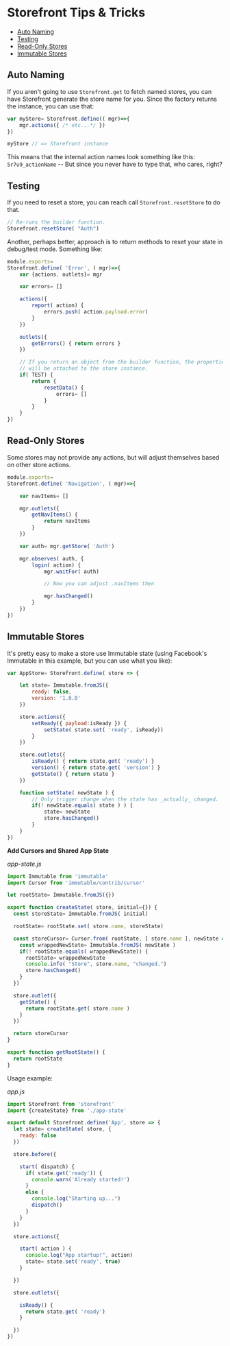 # Storefront Tips & Tricks

<!-- toc -->

* [Auto Naming](#auto-naming)
* [Testing](#testing)
* [Read-Only Stores](#read-only-stores)
* [Immutable Stores](#immutable-stores)

<!-- toc stop -->


## Auto Naming

If you aren't going to use `Storefront.get` to fetch named stores, you can have Storefront generate the store name for you. Since the factory returns the instance, you can use that:

```javascript
var myStore= Storefront.define(( mgr)=>{
    mgr.actions({ /* etc...*/ })
})

myStore // => Storefront instance
```

This means that the internal action names look something like this: `5r7u9_actionName` -- But since you never have to type that, who cares, right?

## Testing

If you need to reset a store, you can reach call `Storefront.resetStore` to do that.

```javascript
// Re-runs the builder function.
Storefront.resetStore( "Auth")
```

Another, perhaps better, approach is to return methods to reset your state in debug/test mode. Something like:

```javascript
module.exports=
Storefront.define( 'Error', ( mgr)=>{
    var {actions, outlets}= mgr

    var errors= []

    actions({
        report( action) {
            errors.push( action.payload.error)
        }
    })

    outlets({
        getErrors() { return errors }
    })

    // If you return an object from the builder function, the properties
    // will be attached to the store instance.
    if( TEST) {
        return {
            resetData() {
                errors= []
            }
        }
    }
})
```

## Read-Only Stores

Some stores may not provide any actions, but will adjust themselves based on other store actions.

```javascript
module.exports=
Storefront.define( 'Navigation', ( mgr)=>{

    var navItems= []

    mgr.outlets({
        getNavItems() {
            return navItems
        }
    })

    var auth= mgr.getStore( 'Auth')

    mgr.observes( auth, {
        login( action) {
            mgr.waitFor( auth)

            // Now you can adjust .navItems then

            mgr.hasChanged()
        }
    })
})
```

## Immutable Stores

It's pretty easy to make a store use Immutable state (using Facebook's Immutable in this example, but you can use what you like):

```javascript
var AppStore= Storefront.define( store => {

    let state= Immutable.fromJS({
        ready: false,
        version: '1.0.0'
    })

    store.actions({
        setReady({ payload:isReady }) {
            setState( state.set( 'ready', isReady))
        }
    })

    store.outlets({
        isReady() { return state.get( 'ready') }
        version() { return state.get( 'version') }
        getState() { return state }
    })

    function setState( newState ) {
        // Only trigger change when the state has _actually_ changed.
        if(! newState.equals( state ) ) {
            state= newState
            store.hasChanged()
        }
    }
})
```

**Add Cursors and Shared App State**

_app-state.js_
```javascript
import Immutable from 'immutable'
import Cursor from 'immutable/contrib/cursor'

let rootState= Immutable.fromJS({})

export function createState( store, initial={}) {
  const storeState= Immutable.fromJS( initial)

  rootState= rootState.set( store.name, storeState)

  const storeCursor= Cursor.from( rootState, [ store.name ], newState => {
    const wrappedNewState= Immutable.fromJS( newState )
    if(! rootState.equals( wrappedNewState)) {
      rootState= wrappedNewState
      console.info( "Store", store.name, "changed.")
      store.hasChanged()
    }
  })

  store.outlet({
    getState() {
      return rootState.get( store.name )
    }
  })

  return storeCursor
}

export function getRootState() {
  return rootState
}
```

Usage example:

_app.js_
```javascript
import Storefront from 'storefront'
import {createState} from './app-state'

export default Storefront.define('App', store => {
  let state= createState( store, {
    ready: false
  })

  store.before({

    start( dispatch) {
      if( state.get('ready')) {
        console.warn('Already started!')
      }
      else {
        console.log("Starting up...")
        dispatch()
      }
    }
  })

  store.actions({

    start( action ) {
      console.log("App startup!", action)
      state= state.set('ready', true)
    }

  })

  store.outlets({

    isReady() {
      return state.get( 'ready')
    }

  })
})
```
